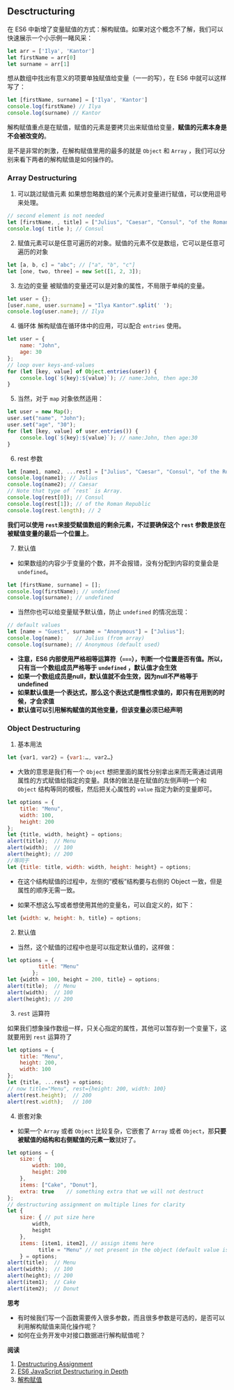 ## Desctructuring

在 ES6 中新增了变量赋值的方式：解构赋值。如果对这个概念不了解，我们可以快速展示一个小示例一睹风采：

```js
let arr = ['Ilya', 'Kantor']
let firstName = arr[0]
let surname = arr[1]
```
        
想从数组中找出有意义的项要单独赋值给变量（一一的写），在 ES6 中就可以这样写了：

```js
let [firstName, surname] = ['Ilya', 'Kantor']
console.log(firstName) // Ilya
console.log(surname) // Kantor
```
        
解构赋值重点是在赋值，赋值的元素是要拷贝出来赋值给变量，**赋值的元素本身是不会被改变的**。

是不是非常的刺激，在解构赋值里用的最多的就是 `Object` 和 `Array` ，我们可以分别来看下两者的解构赋值是如何操作的。

### Array Destructuring

1. 可以跳过赋值元素
如果想忽略数组的某个元素对变量进行赋值，可以使用逗号来处理。

```js
// second element is not needed
let [firstName, , title] = ["Julius", "Caesar", "Consul", "of the Roman Republic"];
console.log( title ); // Consul
```
        
2. 赋值元素可以是任意可遍历的对象。赋值的元素不仅是数组，它可以是任意可遍历的对象

```js
let [a, b, c] = "abc"; // ["a", "b", "c"]
let [one, two, three] = new Set([1, 2, 3]);
```
        
3. 左边的变量   被赋值的变量还可以是对象的属性，不局限于单纯的变量。

```js
let user = {};
[user.name, user.surname] = "Ilya Kantor".split(' ');
console.log(user.name); // Ilya
```
        
4. 循环体    解构赋值在循环体中的应用，可以配合 `entries` 使用。

```js
let user = {
    name: "John",
    age: 30
};
// loop over keys-and-values
for (let [key, value] of Object.entries(user)) {
    console.log(`${key}:${value}`); // name:John, then age:30
}
```
        
5. 当然，对于 `map` 对象依然适用：

```js
let user = new Map();
user.set("name", "John");
user.set("age", "30");
for (let [key, value] of user.entries()) {
    console.log(`${key}:${value}`); // name:John, then age:30
}
```
        
6. rest 参数

```js
let [name1, name2, ...rest] = ["Julius", "Caesar", "Consul", "of the Roman Republic"];
console.log(name1); // Julius
console.log(name2); // Caesar       
// Note that type of `rest` is Array.
console.log(rest[0]); // Consul
console.log(rest[1]); // of the Roman Republic
console.log(rest.length); // 2  
```

**我们可以使用 `rest`来接受赋值数组的剩余元素，不过要确保这个 `rest` 参数是放在被赋值变量的最后一个位置上**。

7. 默认值

- 如果数组的内容少于变量的个数，并不会报错，没有分配到内容的变量会是 `undefined`。

```js
let [firstName, surname] = [];
console.log(firstName); // undefined
console.log(surname); // undefined
```

- 当然你也可以给变量赋予默认值，防止 `undefined` 的情况出现：

```js
// default values
let [name = "Guest", surname = "Anonymous"] = ["Julius"];
console.log(name);    // Julius (from array)
console.log(surname); // Anonymous (default used)
```

- **注意，ES6 内部使用严格相等运算符（`===`），判断一个位置是否有值。所以，只有当一个数组成员严格等于 `undefined` ，默认值才会生效**
- **如果一个数组成员是null，默认值就不会生效，因为null不严格等于undefined**
- **如果默认值是一个表达式，那么这个表达式是惰性求值的，即只有在用到的时候，才会求值**
- **默认值可以引用解构赋值的其他变量，但该变量必须已经声明**

### Object Destructuring

1. 基本用法

```js
let {var1, var2} = {var1:…, var2…}
```

- 大致的意思是我们有一个 `Object` 想把里面的属性分别拿出来而无需通过调用属性的方式赋值给指定的变量。具体的做法是在赋值的左侧声明一个和 `Object` 结构等同的模板，然后把关心属性的 `value` 指定为新的变量即可。

```js
let options = {
    title: "Menu",
    width: 100,
    height: 200
};
let {title, width, height} = options;
alert(title);  // Menu
alert(width);  // 100
alert(height); // 200
//等同于
let {title: title, width: width, height: height} = options;
```

- 在这个结构赋值的过程中，左侧的“模板”结构要与右侧的 Object 一致，但是属性的顺序无需一致。
        
- 如果不想这么写或者想使用其他的变量名，可以自定义的，如下：

```js
let {width: w, height: h, title} = options;
```
        
2. 默认值

- 当然，这个赋值的过程中也是可以指定默认值的，这样做：

```js
let options = {
          title: "Menu"
        };
let {width = 100, height = 200, title} = options;
alert(title);  // Menu
alert(width);  // 100
alert(height); // 200
```
        
3. `rest` 运算符

如果我们想象操作数组一样，只关心指定的属性，其他可以暂存到一个变量下，这就要用到 `rest` 运算符了

```js
let options = {
    title: "Menu",
    height: 200,
    width: 100
};
let {title, ...rest} = options;
// now title="Menu", rest={height: 200, width: 100}
alert(rest.height);  // 200
alert(rest.width);   // 100
```
        
4. 嵌套对象

- 如果一个 `Array` 或者 `Object` 比较复杂，它嵌套了 `Array` 或者 `Object`，那**只要被赋值的结构和右侧赋值的元素一致**就好了。

```js
let options = {
    size: {
        width: 100,
        height: 200
    },
    items: ["Cake", "Donut"],
    extra: true    // something extra that we will not destruct
};
// destructuring assignment on multiple lines for clarity
let {
    size: { // put size here
        width,    
        height
    },
    items: [item1, item2], // assign items here
          title = "Menu" // not present in the object (default value is used)
    } = options;
alert(title);  // Menu
alert(width);  // 100
alert(height); // 200
alert(item1);  // Cake
alert(item2);  // Donut
```
        
**思考**

- 有时候我们写一个函数需要传入很多参数，而且很多参数是可选的，是否可以利用解构赋值来简化操作呢？
- 如何在业务开发中对接口数据进行解构赋值呢？

**阅读**

<ol>
        <li><a href="https://www.sitepoint.com/es6-destructuring-assignment/">Destructuring Assignment</a></li>
        <li><a href="https://ponyfoo.com/articles/es6-destructuring-in-depth">ES6 JavaScript Destructuring in Depth</a></li>
        <li><a href="https://developer.mozilla.org/zh-CN/docs/Web/JavaScript/Reference/Operators/Destructuring_assignment">解构赋值</a></li>
</ol>